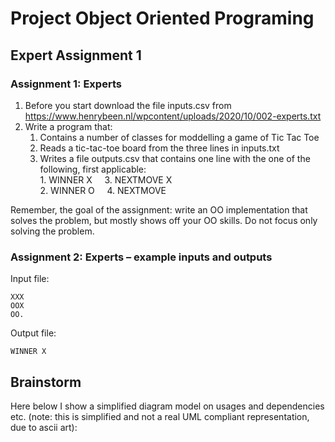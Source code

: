 # Project Object Oriented Programing
## Expert Assignment 1
### Assignment 1: Experts
1. Before you start download the file inputs.csv from 
https://www.henrybeen.nl/wpcontent/uploads/2020/10/002-experts.txt
2. Write a program that:
    1. Contains a number of classes for moddelling a game of Tic Tac Toe
    2. Reads a tic-tac-toe board from the three lines in inputs.txt
    3. Writes a file outputs.csv that contains one line with the one of the following, first applicable:\
        1\. WINNER X &nbsp;&nbsp;&nbsp; 3. NEXTMOVE X\
        2\. WINNER O &nbsp;&nbsp;&nbsp; 4. NEXTMOVE
        
Remember, the goal of the assignment: write an OO implementation that solves the problem,
but mostly shows off your OO skills. Do not focus only solving the problem.

### Assignment 2: Experts – example inputs and outputs
Input file:
```
XXX
OOX
OO.
```
Output file:
```
WINNER X
```
## Brainstorm

 Here below I show a simplified diagram model on usages and dependencies etc. 
 (note: this is simplified and not a real UML compliant representation, due to ascii art):
```

```